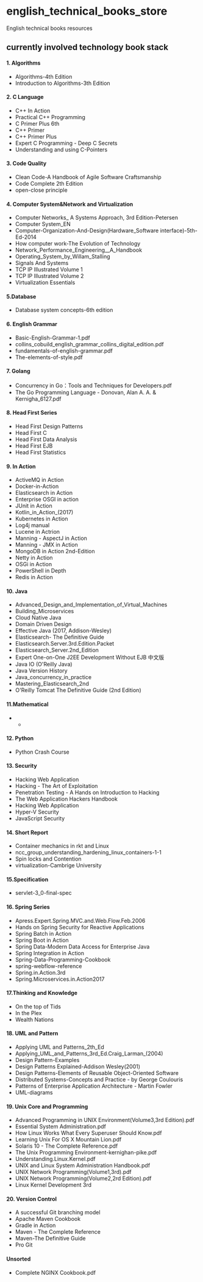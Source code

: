 # english_technical_books_store
English technical books resources
## currently involved technology book stack
#### 1. Algorithms
* Algorithms-4th Edition
* Introduction to Algorithms-3th Edition
#### 2. C Language
* C++ In Action
* Practical C++ Programming
* C Primer Plus 6th
* C++ Primer
* C++ Primer Plus
* Expert C Programming - Deep C Secrets
* Understanding and using C-Pointers
#### 3. Code Quality
* Clean Code-A Handbook of Agile Software Craftsmanship
* Code Complete 2th Edition
* open-close principle
#### 4. Computer System&Network and Virtualization
* Computer Networks_ A Systems Approach, 3rd Edition-Petersen
* Computer System_EN
* Computer-Organization-And-Design(Hardware_Software interface)-5th-Ed-2014
* How computer work-The Evolution of Technology
* Network_Performance_Engineering__A_Handbook
* Operating_System_by_Willam_Stalling
* Signals And Systems
* TCP IP Illustrated Volume 1
* TCP IP Illustrated Volume 2
* Virtualization Essentials
#### 5.Database
* Database system concepts-6th edition
#### 6. English Grammar
* Basic-English-Grammar-1.pdf
* collins_cobuild_english_grammar_collins_digital_edition.pdf
* fundamentals-of-english-grammar.pdf
* The-elements-of-style.pdf
#### 7. Golang
* Concurrency in Go：Tools and Techniques for Developers.pdf
* The Go Programming Language - Donovan, Alan A. A. & Kernigha_6127.pdf
#### 8. Head First Series
* Head First Design Patterns
* Head First C
* Head First Data Analysis
* Head First EJB
* Head First Statistics
#### 9. In Action
* ActiveMQ in Action
* Docker-in-Action
* Elasticsearch in Action
* Enterprise OSGI in action
* JUnit in Action
* Kotlin_in_Action_(2017)
* Kubernetes in Action
* Log4j manual
* Lucene in Actrion
* Manning - AspectJ in Action
* Manning - JMX in Action
* MongoDB in Action 2nd-Edition
* Netty in Action
* OSGi in Action
* PowerShell in Depth
* Redis in Action
#### 10. Java
* Advanced_Design_and_Implementation_of_Virtual_Machines
* Building_Microservices
* Cloud Native Java
* Domain Driven Design
* Effective Java (2017, Addison-Wesley)
* Elasticsearch- The Definitive Guide
* Elasticsearch.Server.3rd.Edition.Packet
* Elasticsearch_Server.2nd_Edition
* Expert One-on-One J2EE Development Without EJB 中文版
* Java IO (O'Reilly Java)
* Java Version History
* Java_concurrency_in_practice
* Mastering_Elasticsearch_2nd
* O'Reilly Tomcat The Definitive Guide (2nd Edition)
#### 11.Mathematical
* -
#### 12. Python
* Python Crash Course
#### 13. Security
* Hacking Web Application
* Hacking - The Art of Exploitation
* Penetration Testing - A Hands on Introduction to Hacking
* The Web Application Hackers Handbook
* Hacking Web Application
* Hyper-V Security
* JavaScript Security
#### 14. Short Report
* Container mechanics in rkt and Linux
* ncc_group_understanding_hardening_linux_containers-1-1
* Spin locks and Contention
* virtualization-Cambrige University
#### 15.Specification
* servlet-3_0-final-spec
#### 16. Spring Series
* Apress.Expert.Spring.MVC.and.Web.Flow.Feb.2006
* Hands on Spring Security for Reactive Applications
* Spring Batch in Action
* Spring Boot in Action
* Spring Data-Modern Data Access for Enterprise Java
* Spring Integration in Action
* Spring-Data-Programming-Cookbook
* spring-webflow-reference
* Spring.in.Action.3rd
* Spring.Microservices.in.Action2017
#### 17.Thinking and Knowledge
* On the top of Tids
* In the Plex
* Wealth Nations
#### 18. UML and Pattern
* Applying UML and Patterns_2th_Ed
* Applying_UML_and_Patterns_3rd_Ed.Craig_Larman_(2004)
* Design Pattern-Examples
* Design Patterns Explained-Addison Wesley(2001)
* Design Patterns-Elements of Reusable Object-Oriented Software
* Distributed Systems-Concepts and Practice - by George Coulouris
* Patterns of Enterprise Application Architecture - Martin Fowler
* UML-diagrams
#### 19. Unix Core and Programming
* Advanced Programming in UNIX Environment(Volume3,3rd Edition).pdf
* Essential System Administration.pdf
* How Linux Works What Every Superuser Should Know.pdf
* Learning Unix For OS X Mountain Lion.pdf
* Solaris 10 - The Complete Reference.pdf
* The Unix Programming Environment-kernighan-pike.pdf
* Understanding.Linux.Kernel.pdf
* UNIX and Linux System Administration Handbook.pdf
* UNIX Network Programming(Volume1,3rd).pdf
* UNIX Network Programming(Volume2,2rd Edition).pdf
* Linux Kernel Development 3rd
#### 20. Version Control
* A successful Git branching model
* Apache Maven Cookbook
* Gradle in Action
* Maven - The Complete Reference
* Maven-The Definitive Guide
* Pro Git

#### Unsorted
* Complete NGINX Cookbook.pdf


